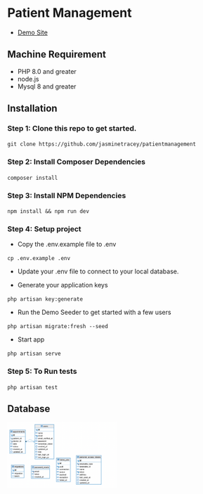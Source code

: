 # Patient Management

- [Demo Site]()

## Machine Requirement

- PHP 8.0 and greater
- node.js 
- Mysql 8 and greater

## Installation

### Step 1: Clone this repo to get started.

`git clone https://github.com/jasminetracey/patientmanagement`

### Step 2: Install Composer Dependencies

`composer install`

### Step 3: Install NPM Dependencies

`npm install && npm run dev`

### Step 4: Setup project

- Copy the .env.example file to .env

`cp .env.example .env`

- Update your .env file to connect to your local database.

- Generate your application keys

`php artisan key:generate`

- Run the Demo Seeder to get started with a few users

`php artisan migrate:fresh --seed`

- Start app

`php artisan serve`

### Step 5: To Run tests

`php artisan test`

## Database

<img src="screenshots/db.png" width="250"/>
